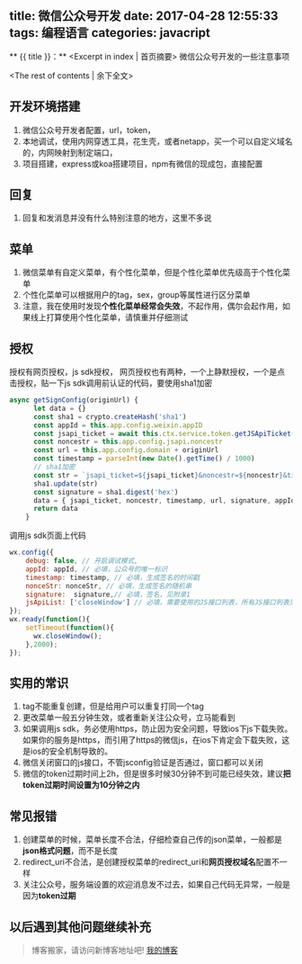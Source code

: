 title: 微信公众号开发
date: 2017-04-28 12:55:33
tags: 编程语言
categories: javacript
---
** {{ title }}：** <Excerpt in index | 首页摘要>
微信公众号开发的一些注意事项
<!-- more -->
<The rest of contents | 余下全文>

## 开发环境搭建
1. 微信公众号开发者配置，url，token，
2. 本地调试，使用内网穿透工具，花生壳，或者netapp，买一个可以自定义域名的，内网映射到制定端口，
3. 项目搭建，express或koa搭建项目，npm有微信的现成包，直接配置

## 回复
1. 回复和发消息并没有什么特别注意的地方，这里不多说

## 菜单
1. 微信菜单有自定义菜单，有个性化菜单，但是个性化菜单优先级高于个性化菜单
2. 个性化菜单可以根据用户的tag，sex，group等属性进行区分菜单
3. 注意，我在使用时发现**个性化菜单经常会失效**，不起作用，偶尔会起作用，如果线上打算使用个性化菜单，请慎重并仔细测试

## 授权
授权有网页授权，js sdk授权，
网页授权也有两种，一个上静默授权，一个是点击授权，贴一下js sdk调用前认证的代码，要使用sha1加密
```js
async getSignConfig(originUrl) {
      let data = {}
      const sha1 = crypto.createHash('sha1')
      const appId = this.app.config.weixin.appID
      const jsapi_ticket = await this.ctx.service.token.getJSApiTicket()
      const noncestr = this.app.config.jsapi.noncestr
      const url = this.app.config.domain + originUrl
      const timestamp = parseInt(new Date().getTime() / 1000)
      // sha1加密
      const str = `jsapi_ticket=${jsapi_ticket}&noncestr=${noncestr}&timestamp=${timestamp}&url=${url}`
      sha1.update(str)
      const signature = sha1.digest('hex')
      data = { jsapi_ticket, noncestr, timestamp, url, signature, appId }
      return data
    }
```
调用js sdk页面上代码
```js
wx.config({
    debug: false, // 开启调试模式,
    appId: appId, // 必填，公众号的唯一标识
    timestamp: timestamp, // 必填，生成签名的时间戳
    nonceStr: nonceStr, // 必填，生成签名的随机串
    signature:  signature,// 必填，签名，见附录1
    jsApiList: ['closeWindow'] // 必填，需要使用的JS接口列表，所有JS接口列表见附录2
});
wx.ready(function(){
    setTimeout(function(){
      wx.closeWindow();
    },2000);
});
```


## 实用的常识
1. tag不能重复创建，但是给用户可以重复打同一个tag
2. 更改菜单一般五分钟生效，或者重新关注公众号，立马能看到
3. 如果调用js sdk，务必使用https，防止因为安全问题，导致ios下js下载失败。如果你的服务是https，而引用了https的微信js，在ios下肯定会下载失败，这是ios的安全机制导致的。
4. 微信关闭窗口的js接口，不管jsconfig验证是否通过，窗口都可以关闭
5. 微信的token过期时间上2h，但是很多时候30分钟不到可能已经失效，建议**把token过期时间设置为10分钟之内**

## 常见报错
1. 创建菜单的时候，菜单长度不合法，仔细检查自己传的json菜单，一般都是**json格式问题**，而不是长度
2. redirect_uri不合法，是创建授权菜单的redirect_uri和**网页授权域名**配置不一样
3. 关注公众号，服务端设置的欢迎消息发不过去，如果自己代码无异常，一般是因为**token过期**

## 以后遇到其他问题继续补充


> 博客搬家，请访问新博客地址吧! [我的博客][1]

[1]: https://www.duduhuahua.cn
